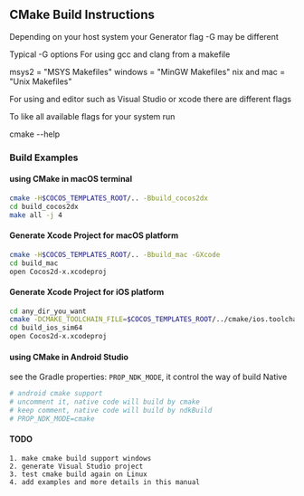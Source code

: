 
## CMake Build Instructions

Depending on your host system your Generator flag -G may be different

Typical -G options
For using gcc and clang from a makefile

msys2 = "MSYS Makefiles"
windows = "MinGW Makefiles"
nix and mac = "Unix Makefiles"

For using and editor such as Visual Studio or xcode there are different flags

To like all available flags for your system run

cmake --help


### Build Examples

#### using CMake in macOS terminal

```sh
cmake -H$COCOS_TEMPLATES_ROOT/.. -Bbuild_cocos2dx
cd build_cocos2dx
make all -j 4
```

#### Generate Xcode Project for macOS platform

```sh
cmake -H$COCOS_TEMPLATES_ROOT/.. -Bbuild_mac -GXcode
cd build_mac
open Cocos2d-x.xcodeproj
```

#### Generate Xcode Project for iOS platform

```sh
cd any_dir_you_want
cmake -DCMAKE_TOOLCHAIN_FILE=$COCOS_TEMPLATES_ROOT/../cmake/ios.toolchain.cmake -DIOS_PLATFORM=SIMULATOR64 -H$COCOS_TEMPLATES_ROOT/.. -Bbuild_ios_sim64 -GXcode
cd build_ios_sim64
open Cocos2d-x.xcodeproj
```

#### using CMake in Android Studio

see the Gradle properties: `PROP_NDK_MODE`, it control the way of build Native

```sh
# android cmake support
# uncomment it, native code will build by cmake
# keep comment, native code will build by ndkBuild
# PROP_NDK_MODE=cmake
```

#### TODO

    1. make cmake build support windows
    2. generate Visual Studio project
    3. test cmake build again on Linux 
    4. add examples and more details in this manual
